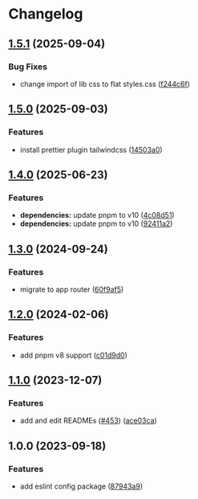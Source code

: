 # Changelog

## [1.5.1](https://github.com/Frachtwerk/essencium-frontend/compare/prettier-config-essencium-v1.5.0...prettier-config-essencium-v1.5.1) (2025-09-04)


### Bug Fixes

* change import of lib css to flat styles.css ([f244c6f](https://github.com/Frachtwerk/essencium-frontend/commit/f244c6fb0388062fefe9626ed61140b061d7d5f0))

## [1.5.0](https://github.com/Frachtwerk/essencium-frontend/compare/prettier-config-essencium-v1.4.0...prettier-config-essencium-v1.5.0) (2025-09-03)


### Features

* install prettier plugin tailwindcss ([14503a0](https://github.com/Frachtwerk/essencium-frontend/commit/14503a02d7a99f9632d408050f83ce2d035b9572))

## [1.4.0](https://github.com/Frachtwerk/essencium-frontend/compare/prettier-config-essencium-v1.3.0...prettier-config-essencium-v1.4.0) (2025-06-23)


### Features

* **dependencies:** update pnpm to v10 ([4c08d51](https://github.com/Frachtwerk/essencium-frontend/commit/4c08d51777281b92966feb2f02da35d3cc4157d4))
* **dependencies:** update pnpm to v10 ([92411a2](https://github.com/Frachtwerk/essencium-frontend/commit/92411a2bd12bc32d7bed55ef74dd932fb4926be3))

## [1.3.0](https://github.com/Frachtwerk/essencium-frontend/compare/prettier-config-essencium-v1.2.0...prettier-config-essencium-v1.3.0) (2024-09-24)

### Features

- migrate to app router ([60f9af5](https://github.com/Frachtwerk/essencium-frontend/commit/60f9af5e6f0e56c597b8a06a5e588138f1f2600f))

## [1.2.0](https://github.com/Frachtwerk/essencium-frontend/compare/prettier-config-essencium-v1.1.0...prettier-config-essencium-v1.2.0) (2024-02-06)

### Features

- add pnpm v8 support ([c01d9d0](https://github.com/Frachtwerk/essencium-frontend/commit/c01d9d09890eb512c7de933ce417e636ccb68b07))

## [1.1.0](https://github.com/Frachtwerk/essencium-frontend/compare/prettier-config-essencium-v1.0.0...prettier-config-essencium-v1.1.0) (2023-12-07)

### Features

- add and edit READMEs ([#453](https://github.com/Frachtwerk/essencium-frontend/issues/453)) ([ace03ca](https://github.com/Frachtwerk/essencium-frontend/commit/ace03cab63e0cfe8a39d0f4322b1ba60b6e225ba))

## 1.0.0 (2023-09-18)

### Features

- add eslint config package ([87943a9](https://github.com/Frachtwerk/essencium-frontend/commit/87943a9e7e887d5c964d45b222046a4979362e43))
